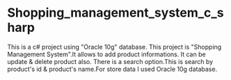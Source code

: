 # Shopping_management_system_c_sharp
This is a c# project using "Oracle 10g" database. 
This project is "Shopping Management System".It allows to add product informations. It can be update & delete product also. There is a search option.This is search by product's id & product's name.For store data I used Oracle 10g database.

